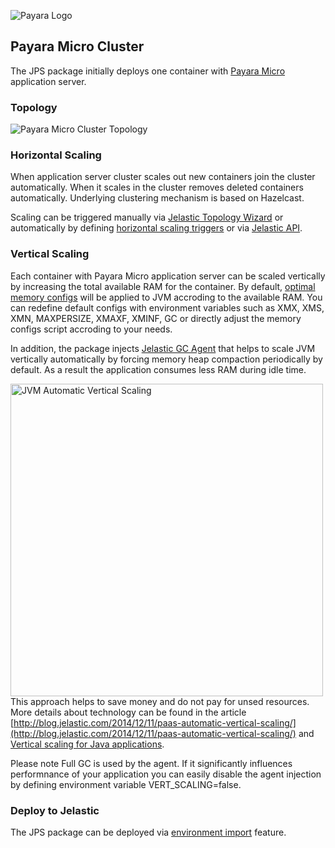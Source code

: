 ![Payara Logo](http://cdn2.hubspot.net/hub/334594/hubfs/Payara_Blog_Images/payara_logo_edited.jpg?t=1464882446136&width=150) 
## Payara Micro Cluster

The JPS package initially deploys one container with [Payara Micro](http://blog.payara.fish/introducing-payara-micro) application server. 
### Topology 

![Payara Micro Cluster Topology](https://docs.google.com/drawings/d/1wmuodzkGoiWnHw_4LT-MZ07mRRyDOhoOlykSxQ5dIBk/pub?w=400&h=82)

### Horizontal Scaling 

When application server cluster scales out new containers join the cluster automatically. When it scales in the cluster removes deleted containers automatically. Underlying clustering mechanism is based on Hazelcast.        

Scaling can be triggered manually via [Jelastic Topology Wizard](https://docs.jelastic.com/multi-nodes#app) or automatically by defining [horizontal scaling triggers](https://docs.jelastic.com/automatic-horizontal-scaling#set-up) or via [Jelastic API](https://docs.jelastic.com/api/).

### Vertical Scaling 

Each container with Payara Micro application server can be scaled vertically by increasing the total available RAM for the container. By default, [optimal memory configs](bin/memoryConfig.sh) will be applied to JVM accroding to the available RAM. You can redefine default configs with environment variables such as XMX, XMS, XMN, MAXPERSIZE, XMAXF, XMINF, GC or directly adjust the memory configs script accroding to your needs.

In addition, the package injects [Jelastic GC Agent](lib/jelastic-gc-agent.jar) that helps to scale JVM vertically automatically by forcing memory heap compaction periodically by default. As a result the application consumes less RAM during idle time. 

<img src="https://drive.google.com/uc?export=view&id=0BwJfg6h8bVzUVDNyWkh1aTZ3OGM" alt="JVM Automatic Vertical Scaling" align="left" width="500" >

This approach helps to save money and do not pay for unsed resources. More details about technology can be found in the article [http://blog.jelastic.com/2014/12/11/paas-automatic-vertical-scaling/](http://blog.jelastic.com/2014/12/11/paas-automatic-vertical-scaling/) and [Vertical scaling for Java applications](http://blog.jelastic.com/2011/07/28/vertical-scaling-for-java-applications/).  



Please note Full GC is used by the agent. If it significantly influences performnance of your application you can easily disable the agent injection by defining environment variable VERT_SCALING=false.

### Deploy to Jelastic

The JPS package can be deployed via [environment import](https://docs.jelastic.com/environment-export-import#import) feature.

